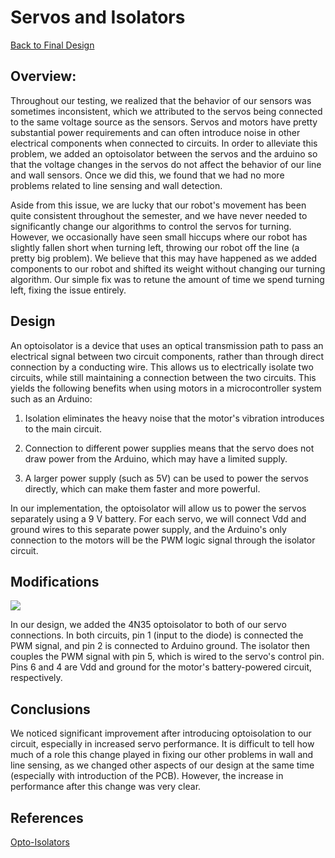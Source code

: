 # Servos and Isolators

[Back to Final Design](https://nas256.github.io/ece3400_team13/Final_Design/finaldesign_home)

## Overview:
Throughout our testing, we realized that the behavior of our sensors was sometimes inconsistent, which we attributed to the servos being connected to the same voltage source as the sensors. Servos and motors have pretty substantial power requirements and can often introduce noise in other electrical components when connected to circuits. In order to alleviate this problem, we added an optoisolator between the servos and the arduino so that the voltage changes in the servos do not affect the behavior of our line and wall sensors. Once we did this, we found that we had no more problems related to line sensing and wall detection.

Aside from this issue, we are lucky that our robot's movement has been quite consistent throughout the semester, and we have never needed to significantly change our algorithms to control the servos for turning. However, we occasionally have seen small hiccups where our robot has slightly fallen short when turning left, throwing our robot off the line (a pretty big problem). We believe that this may have happened as we added components to our robot and shifted its weight without changing our turning algorithm. Our simple fix was to retune the amount of time we spend turning left, fixing the issue entirely. 

## Design

An optoisolator is a device that uses an optical transmission path to pass an electrical signal between two circuit components, rather than through direct connection by a conducting wire. This allows us to electrically isolate two circuits, while still maintaining a connection between the two circuits. This yields the following benefits when using motors in a microcontroller system such as an Arduino:

1) Isolation eliminates the heavy noise that the motor's vibration introduces to the main circuit.

2) Connection to different power supplies means that the servo does not draw power from the Arduino, which may have a limited supply.

3) A larger power supply (such as 5V) can be used to power the servos directly, which can make them faster and more powerful.

In our implementation, the optoisolator will allow us to power the servos separately using a 9 V battery. For each servo, we will connect Vdd and ground wires to this separate power supply, and the Arduino's only connection to the motors will be the PWM logic signal through the isolator circuit.

## Modifications

<img src = "https://i.imgur.com/YgDfVJ1.png">

In our design, we added the 4N35 optoisolator to both of our servo connections. In both circuits, pin 1 (input to the diode) is connected the PWM signal, and pin 2 is connected to Arduino ground. The isolator then couples the PWM signal with pin 5, which is wired to the servo's control pin. Pins 6 and 4 are Vdd and ground for the motor's battery-powered circuit, respectively. 

## Conclusions

We noticed significant improvement after introducing optoisolation to our circuit, especially in increased servo performance. It is difficult to tell how much of a role this change played in fixing our other problems in wall and line sensing, as we changed other aspects of our design at the same time (especially with introduction of the PCB). However, the increase in performance after this change was very clear.

## References

[Opto-Isolators](https://www.vishay.com/docs/81181/4n35.pdf)
